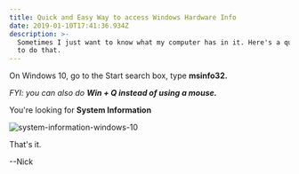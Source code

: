 ```yaml
---
title: Quick and Easy Way to access Windows Hardware Info
date: 2019-01-10T17:41:36.934Z
description: >-
  Sometimes I just want to know what my computer has in it. Here's a quick way
  to do that.
---
```

On Windows 10, go to the Start search box, type **msinfo32.**

_FYI: you can also do **Win + Q **instead of using a mouse**.**_

You're looking for **System Information**

![system-information-windows-10](https://ucarecdn.com/7be7c969-e409-455d-ba13-8cd6eaed6a55/)

That's it.

\--Nick
